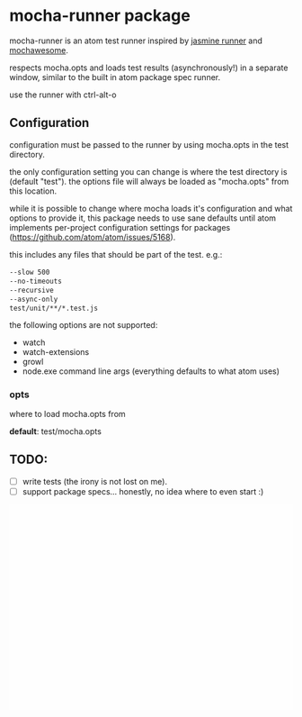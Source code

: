 # mocha-runner package

mocha-runner is an atom test runner inspired by [jasmine runner](https://github.com/nathansobo/atom-jasmine-runner/) and [mochawesome](https://github.com/adamgruber/mochawesome/).

respects mocha.opts and loads test results (asynchronously!) in a separate window, similar to the built in atom package spec runner.

use the runner with ctrl-alt-o

## Configuration

configuration must be passed to the runner by using mocha.opts in the test directory.

the only configuration setting you can change is where the test directory is (default "test"). the options file will always be loaded as "mocha.opts" from this location.

while it is possible to change where mocha loads it's configuration and what options to provide it, this package needs to use sane defaults until atom implements per-project configuration settings for packages (https://github.com/atom/atom/issues/5168).

this includes any files that should be part of the test.  e.g.:

```
--slow 500
--no-timeouts
--recursive
--async-only
test/unit/**/*.test.js
```

the following options are not supported:
- watch
- watch-extensions
- growl
- node.exe command line args (everything defaults to what atom uses)

### opts

where to load mocha.opts from

**default**: test/mocha.opts

## TODO:

- [ ] write tests (the irony is not lost on me).
- [ ] support package specs... honestly, no idea where to even start :)

![A screenshot of your package](https://raw.githubusercontent.com/tswaters/atom-mocha-runner/master/screencast.gif)
